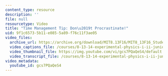 ```yaml
---
content_type: resource
description: ''
file: null
resourcetype: Video
title: "Time Management Tip: Don\u2019t Procrastinate!"
uid: 9f1c6573-5b11-e085-5a89-f76c11f3ae05
video_files:
  archive_url: https://archive.org/download/MIT8.13F16/MIT8_13F16_Students_Time_Management_300k.mp4
  video_captions_file: /courses/8-13-14-experimental-physics-i-ii-junior-lab-fall-2016-spring-2017/42d2e755158b504a91b2adbc1ea91777_gcs7PQaQeS4.vtt
  video_thumbnail_file: https://img.youtube.com/vi/gcs7PQaQeS4/default.jpg
  video_transcript_file: /courses/8-13-14-experimental-physics-i-ii-junior-lab-fall-2016-spring-2017/0987406079c84ab5a598904c3b942d97_gcs7PQaQeS4.pdf
video_metadata:
  youtube_id: gcs7PQaQeS4
---
```

